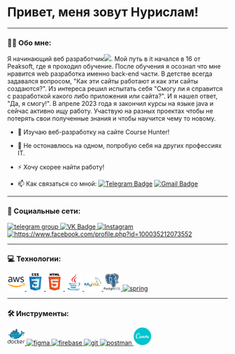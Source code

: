 
# Привет, меня зовут Нурислам!

---

### :man_technologist: Обо мне:

Я начинающий веб разработчик<img src="https://media.giphy.com/media/WUlplcMpOCEmTGBtBW/giphy.gif" width="30px">. Мой путь в it начался в 16 от Peaksoft, где я проходил обучение. После обучения я осознал что мне нравится web разработка именно back-end части. В детстве всегда задавался вопросом, "Как эти сайты работают и как эти сайты создаются?". Из интереса решил испытать себя "Смогу ли я справится с разработкой какого либо приложения или сайта?". И я нашел ответ, "Да, я смогу!". В апреле 2023 года я закончил курсы на языке java и сейчас активно ищу работу. Участвую на разных проектах чтобы не потерять свои полученные знания и чтобы научится чему то новому.   

- 🔭 Изучаю веб-разработку на сайте Course Hunter!

- 🌱 Не остонавлюсь на одном, попробую себя на других профессиях IT.

- ⚡️ Хочу скорее найти работу!

- 📫 Как связаться со мной: [![Telegram Badge](https://img.shields.io/badge/-Nuris-blue?style=flat&logo=Telegram&logoColor=white)](https://t.me/Ysmai_lov) [![Gmail Badge](https://img.shields.io/badge/-Gmail-red?style=flat&logo=Gmail&logoColor=white)](mailto:nurislammamytov12@gmail.com)

---

### 🤝 Социальные сети:

  <div id="badges">
<!--     <a href="https://www.linkedin.com/in/argen-abdymomunov" target="_blank">
      <img src="https://cdn-icons-png.flaticon.com/512/2504/2504799.png" width="40" height="40" alt="linkedin" />
    </a> -->
    <a href="https://t.me/Ysmai_lov" target="_blank">
      <img src="https://cdn-icons-png.flaticon.com/512/2111/2111646.png" width="40" height="40" alt="telegram group" />
    </a>
    <a href="https://vk.com/id741213005" target="_blank">
      <img src="https://cdn-icons-png.flaticon.com/512/145/145813.png" width="40" height="40" alt="VK Badge"/>
    </a>
    <a href="https://www.instagram.com/ysmai_lov/" target="_blank">
      <img src="https://user-images.githubusercontent.com/36131492/158049056-56e3a853-a309-4bc5-a85a-a03fa8e51ce8.png" width="40" height="40" alt="Instagram"/>
    </a>
    <a href="https://www.facebook.com/profile.php?id=100091454300100&mibextid=ZbWKwL" target="_blank">
      <img src="https://raw.githubusercontent.com/rahuldkjain/github-profile-readme-generator/master/src/images/icons/Social/facebook.svg"
           height="40" width="40" alt="https://www.facebook.com/profile.php?id=100035212073552"/>
  </a>
  </div>

---

### 💻 Технологии:

<div>
<p align="left"> 
  <a href="https://aws.amazon.com" target="_blank" rel="noreferrer"> <img src="https://raw.githubusercontent.com/devicons/devicon/master/icons/amazonwebservices/amazonwebservices-original-wordmark.svg" alt="aws" width="40" height="40"/> 
  </a> 
  <a href="https://www.w3schools.com/css/" target="_blank" rel="noreferrer"> <img src="https://raw.githubusercontent.com/devicons/devicon/master/icons/css3/css3-original-wordmark.svg" alt="css3" width="40" height="40"/> 
  </a> 
  <a href="https://www.w3.org/html/" target="_blank" rel="noreferrer"> <img src="https://raw.githubusercontent.com/devicons/devicon/master/icons/html5/html5-original-wordmark.svg" alt="html5" width="40" height="40"/>
  </a> 
  <a href="https://www.java.com" target="_blank" rel="noreferrer"> <img src="https://raw.githubusercontent.com/devicons/devicon/master/icons/java/java-original.svg" alt="java" width="40" height="40"/> 
  </a> 
  <a href="https://www.mysql.com/" target="_blank" rel="noreferrer"> <img src="https://raw.githubusercontent.com/devicons/devicon/master/icons/mysql/mysql-original-wordmark.svg" alt="mysql" width="40" height="40"/>
  </a> 
  <a href="https://www.postgresql.org" target="_blank" rel="noreferrer"> <img src="https://raw.githubusercontent.com/devicons/devicon/master/icons/postgresql/postgresql-original-wordmark.svg" alt="postgresql" width="40" height="40"/> </a> 
  <a href="https://spring.io/" target="_blank" rel="noreferrer"> <img src="https://www.vectorlogo.zone/logos/springio/springio-icon.svg" alt="spring" width="40" height="40"/> 
  </a> 
  </p>
</div>

---

### 🛠 Инструменты:

<div>
  <p align="left"> 
    <a href="https://www.docker.com/" target="_blank" rel="noreferrer"> <img src="https://raw.githubusercontent.com/devicons/devicon/master/icons/docker/docker-original-wordmark.svg" alt="docker" width="40" height="40"/> 
    </a>
    <a href="https://www.figma.com/" target="_blank" rel="noreferrer"> <img src="https://www.vectorlogo.zone/logos/figma/figma-icon.svg" alt="figma" width="40" height="40"/> 
    </a>
    <a href="https://firebase.google.com/" target="_blank" rel="noreferrer"> <img src="https://www.vectorlogo.zone/logos/firebase/firebase-icon.svg" alt="firebase" width="40" height="40"/> 
    </a>
    <a href="https://git-scm.com/" target="_blank" rel="noreferrer"> <img src="https://www.vectorlogo.zone/logos/git-scm/git-scm-icon.svg" alt="git" width="40" height="40"/> 
  </a> 
    <a href="https://postman.com" target="_blank" rel="noreferrer"> <img src="https://www.vectorlogo.zone/logos/getpostman/getpostman-icon.svg" alt="postman" width="40" height="40"/>
    </a> 
    <img src="https://github.com/devicons/devicon/blob/master/icons/canva/canva-original.svg" title="canva" alt="canva" width="40" height="40"/>
 </p>
</div>
